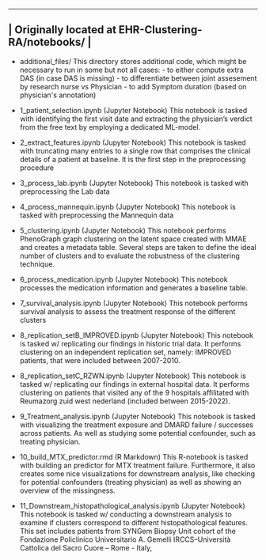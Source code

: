  -------------------------------------------------------------------------------------------------------------------------------------
| Originally located at EHR-Clustering-RA/notebooks/ | 
 -------------------------------------------------------------------------------------------------------------------------------------
 
 - additional_files/
    This directory stores additional code, which might be necessary to run in some but not all cases:
        - to either compute extra DAS (in case DAS is missing)
        - to differentiate between joint assesement by research nurse vs Physician
        - to add Symptom duration (based on physician's annotation)
 
- 1_patient_selection.ipynb (Jupyter Notebook)
    This notebook is tasked with identifying the first visit date and extracting the physician’s 
    verdict from the free text by employing a dedicated ML-model.
    
- 2_extract_features.ipynb (Jupyter Notebook)
    This notebook is tasked with truncating many entries to a single row that comprises the 
    clinical details of a patient at baseline. It is the first step in the preprocessing procedure  

- 3_process_lab.ipynb (Jupyter Notebook)
    This notebook is tasked with preprocessing the Lab data 
    
- 4_process_mannequin.ipynb (Jupyter Notebook)
    This notebook is tasked with preprocessing the Mannequin data 
    
- 5_clustering.ipynb (Jupyter Notebook)
    This notebook performs PhenoGraph graph clustering on the latent space created with MMAE and 
    creates a metadata table. Several steps are taken to define the ideal number of clusters and to 
    evaluate the robustness of the clustering technique.
    
- 6_process_medication.ipynb (Jupyter Notebook)
    This notebook processes the medication information and generates a baseline table.
    
- 7_survival_analysis.ipynb (Jupyter Notebook)
    This notebook performs survival analysis to assess the treatment response of the different clusters
    
- 8_replication_setB_IMPROVED.ipynb (Jupyter Notebook)
    This notebook is tasked w/ replicating our findings in historic trial data. It performs clustering
    on an independent replication set, namely: IMPROVED patients, that were included between 2007-2010.
    
- 8_replication_setC_RZWN.ipynb (Jupyter Notebook)
    This notebook is tasked w/ replicating our findings in external hospital data. It performs clustering
    on patients that visited any of the 9 hospitals affilitated with Reumazorg zuid west nederland (included between 2015-2022). 
    
- 9_Treatment_analysis.ipynb (Jupyter Notebook)
    This notebook is tasked with visualizing the treatment exposure and DMARD failure / successes 
    across patients. As well as studying some potential confounder, such as treating physician.
    
- 10_build_MTX_predictor.rmd (R Markdown)
    This R-notebook is tasked with building an predictor for MTX treatment failure. Furthermore, it 
    also creates some nice visualizations for downstream analysis, like checking for 
    potential confounders (treating physician) as well as showing an overview of the missingness.
    
- 11_Downstream_histopathological_analysis.ipynb (Jupyter Notebook)
    This notebook is tasked w/ conducting a downstream analysis to examine if clusters correspond to different histopathological
    features. This set includes patients from SYNGem Biopsy Unit cohort of the Fondazione Policlinico Universitario A.
    Gemelli IRCCS–Università Cattolica del Sacro Cuore – Rome - Italy,
